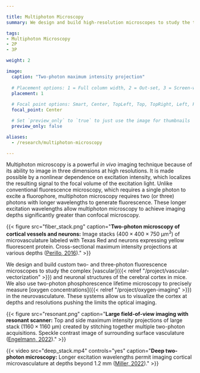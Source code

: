 ```yaml
---

title: Multiphoton Microscopy
summary: We design and build high-resolution microscopes to study the three-dimensional vascular and neuronal structures of the cortex at depths and resolutions pushing the limits of optical imaging.

tags:
- Multiphoton Microscopy
- 2P
- 3P

weight: 2

image:  
  caption: "Two-photon maximum intensity projection"
  
  # Placement options: 1 = Full column width, 2 = Out-set, 3 = Screen-width
  placement: 1
    
  # Focal point options: Smart, Center, TopLeft, Top, TopRight, Left, Right, BottomLeft, Bottom, BottomRight
  focal_point: Center

  # Set `preview_only` to `true` to just use the image for thumbnails
  preview_only: false

aliases:
  - /research/multiphoton-microscopy

---
```


Multiphoton microscopy is a powerful *in vivo* imaging technique because of its ability to image in three dimensions at high resolutions. It is made possible by a nonlinear dependence on excitation intensity, which localizes the resulting signal to the focal volume of the excitation light. Unlike conventional fluorescence microscopy, which requires a single photon to excite a fluorophore, multiphoton microscopy requires two (or three) photons with longer wavelengths to generate fluorescence. These longer excitation wavelengths allow multiphoton microscopy to achieve imaging depths significantly greater than confocal microscopy.

{{< figure src="fiber_stack.png" caption="**Two-photon microscopy of cortical vessels and neurons:** Image stacks ($400\times400\times750$ µm$^3$) of microvasculature labeled with Texas Red and neurons expressing yellow fluorescent protein. Cross-sectional maximum intensity projections at various depths ([Perillo, 2016](/publication/perillo-2016/))." >}}

We design and build custom two- and three-photon fluorescence microscopes to study the complex [vascular]({{< relref "/project/vascular-vectorization" >}}) and neuronal structures of the cerebral cortex in mice. We also use two-photon phosphorescence lifetime microscopy to precisely measure [oxygen concentrations]({{< relref "/project/oxygen-imaging" >}}) in the neurovasculature. These systems allow us to visualize the cortex at depths and resolutions pushing the limits the optical imaging.

{{< figure src="resonant.png" caption="**Large field-of-view imaging with resonant scanner:** Top and side maximum intensity projections of large stack ($1160\times1160$ µm) created by stitching together multiple two-photon acquisitions. Speckle contrast image of surrounding surface vasculature ([Engelmann, 2022](/publication/engelmann-2022))." >}}

{{< video src="deep_stack.mp4" controls="yes" caption="**Deep two-photon microscopy:** Longer excitation wavelengths permit imaging cortical microvasculature at depths beyond 1.2 mm ([Miller, 2022](/publication/miller-2017-1/))." >}}
